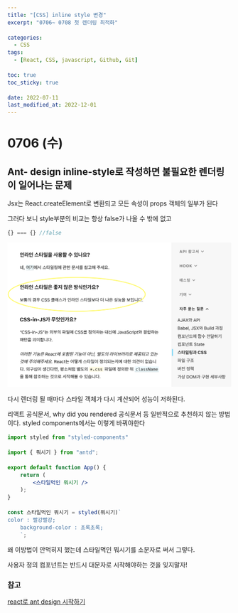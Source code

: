 ```yaml
---
title: "[CSS] inline style 변경"
excerpt: "0706~ 0708 첫 렌더링 최적화"

categories:
  - CSS
tags:
  - [React, CSS, javascript, Github, Git]

toc: true
toc_sticky: true

date: 2022-07-11
last_modified_at: 2022-12-01
---
```


# 0706 (수)

## Ant- design inline-style로 작성하면 불필요한 렌더링이 일어나는 문제

Jsx는 React.createElement로 변환되고 모든 속성이 props 객체의 일부가 된다

그러다 보니 style부분의 비교는 항상 false가 나올 수 밖에 없고

```jsx
{} === {} //false
```

![react image](../assets/images/screenshot1.png)

다시 렌더링 될 때마다 스타일 객체가 다시 계산되어 성능이 저하된다.

리액트 공식문서, why did you rendered 공식문서 등 일반적으로 추천하지 않는 방법이다.
styled components에서는 이렇게 바꿔야한다

```jsx
import styled from "styled-components"

import { 뭐시기 } from "antd";

export default function App() {
	return (
    	<스타일먹인 뭐시기 />
    );
}

const 스타일먹인 뭐시기 = styled(뭐시기)`
color : 빨강빨강;
    background-color : 초록초록;
	`;
```

왜 이방법이 안먹히지 했는데 스타일먹인 뭐시기를 소문자로 써서 그렇다.

사용자 정의 컴포넌트는 반드시 대문자로 시작해야하는 것을 잊지말자!

### 참고

[react로 ant design 시작하기](https://studioplug.tistory.com/375)
